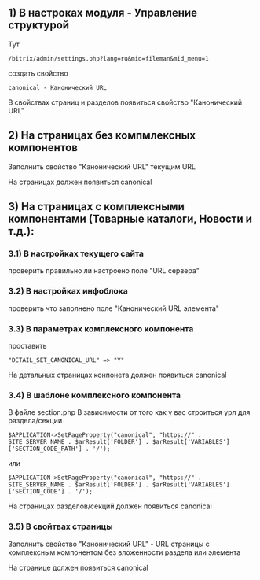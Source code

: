

## 1) 	В настроках модуля - Управление структурой

Тут

	/bitrix/admin/settings.php?lang=ru&mid=fileman&mid_menu=1

создать свойство

	canonical - Канонический URL

В свойствах страниц и разделов появиться свойство "Канонический URL"

## 2) 	На страницах без компмлексных компонентов

Заполнить свойство "Канонический URL" текущим URL

На страницах должен появиться canonical

## 3) 	На страницах с комплексными компонентами (Товарные каталоги, Новости и т.д.):

### 3.1)	В настройках текущего сайта

проверить правильно ли настроено поле "URL сервера"

### 3.2)	В настройках инфоблока

проверить что заполнено поле "Канонический URL элемента"

### 3.3)	В параметрах комплексного компонента

проставить

	"DETAIL_SET_CANONICAL_URL" => "Y"

На детальных страницах конпонета должен появиться canonical

### 3.4)	В шаблоне комплексного компонента

В файле section.php
В зависимости от того как у вас строиться урл для раздела/секции

	$APPLICATION->SetPageProperty("canonical", "https://" . SITE_SERVER_NAME . $arResult['FOLDER'] . $arResult['VARIABLES']['SECTION_CODE_PATH'] . '/');

или

	$APPLICATION->SetPageProperty("canonical", "https://" . SITE_SERVER_NAME . $arResult['FOLDER'] . $arResult['VARIABLES']['SECTION_CODE'] . '/');

На страницах разделов/секций должен появиться canonical

### 3.5)	В свойтвах страницы

Заполнить свойство "Канонический URL" - URL страницы с комплексным компонентом без вложенности раздела или элемента

На странице должен появиться canonical